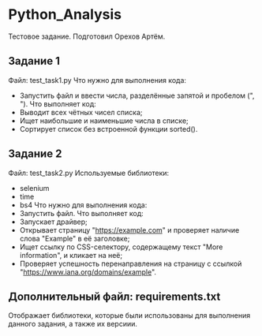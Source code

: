 # Python_Analysis
Тестовое задание.
Подготовил Орехов Артём.

## Задание 1
Файл: test_task1.py
Что нужно для выполнения кода:
* Запустить файл и ввести числа, разделённые запятой и пробелом (", ").
Что выполняет код:
* Выводит всех чётных чисел списка;
* Ищет наибольшие и наименьшие числа в списке;
* Сортирует список без встроенной функции sorted().

## Задание 2
Файл: test_task2.py
Используемые библиотеки:
* selenium
* time
* bs4
Что нужно для выполнения кода:
* Запустить файл.
Что выполняет код:
* Запускает драйвер;
* Открывает страницу "https://example.com" и проверяет наличие слова "Example" в её заголовке;
* Ищет ссылку по CSS-селектору, содержащему текст "More information", и кликает на неё;
* Проверяет успешность перенаправления на страницу с ссылкой "https://www.iana.org/domains/example".

## Дополнительный файл: requirements.txt
Отображает библиотеки, которые были использованы для выполнения данного задания, а также их версиии.
